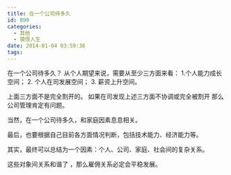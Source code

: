 ```yaml
---
title: 在一个公司待多久
id: 899
categories:
  - 其他
  - 猿悟人生
date: 2014-01-04 03:59:38
tags:
---
```


在一个公司待多久？
从个人期望来说，需要从至少三方面来看：
1.个人能力成长空间；
2\. 个人在司发展空间；
3\. 薪资上升空间。

上面三方面不是完全割开的。
如果在司发现上述三方面不协调或完全被割开 那么公司管理肯定有问题。

当然，在一个公司待多久，和家庭因素息息相关。

最后，也要根据自己目前各方面情况判断，包括技术能力、经济能力等。

其实，最终可以总结为一个因素：个人、公司、家庭、社会间的复杂关系。

这些对象间关系和谐了 ，那么雇佣关系必定会平稳发展。
